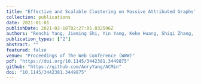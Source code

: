 ```yaml
---
title: "Effective and Scalable Clustering on Massive Attributed Graphs"
collection: publications
date: 2021-01-01
publishDate: 2021-02-18T02:27:05.032596Z
authors: "Renchi Yang, Jieming Shi, Yin Yang, Keke Huang, Shiqi Zhang, Xiaokui Xiao"
publication_types: ["2"]
abstract: ""
featured: false
venue: "Proceedings of The Web Conference (WWW)"
pdf: "https://doi.org/10.1145/3442381.3449875"
github: "https://github.com/AnryYang/ACMin"
doi: "10.1145/3442381.3449875"
---
```


